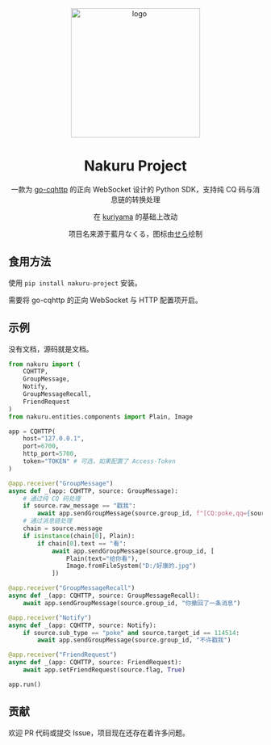 <div align="center">
  <img width="256" src="./logo.png" alt="logo">

# Nakuru Project
一款为 [go-cqhttp](https://github.com/Mrs4s/go-cqhttp) 的正向 WebSocket 设计的 Python SDK，支持纯 CQ 码与消息链的转换处理

在 [kuriyama](https://github.com/Lxns-Network/mirai-python-sdk) 的基础上改动

项目名来源于藍月なくる，图标由[せら](https://www.pixiv.net/users/577968)绘制
</div>

## 食用方法
使用 `pip install nakuru-project` 安装。

需要将 go-cqhttp 的正向 WebSocket 与 HTTP 配置项开启。

## 示例
没有文档，源码就是文档。

```python
from nakuru import (
    CQHTTP,
    GroupMessage,
    Notify,
    GroupMessageRecall,
    FriendRequest
)
from nakuru.entities.components import Plain, Image

app = CQHTTP(
    host="127.0.0.1",
    port=6700,
    http_port=5700,
    token="TOKEN" # 可选，如果配置了 Access-Token
)

@app.receiver("GroupMessage")
async def _(app: CQHTTP, source: GroupMessage):
    # 通过纯 CQ 码处理
    if source.raw_message == "戳我":
        await app.sendGroupMessage(source.group_id, f"[CQ:poke,qq={source.user_id}]")
    # 通过消息链处理
    chain = source.message
    if isinstance(chain[0], Plain):
        if chain[0].text == "看":
            await app.sendGroupMessage(source.group_id, [
                Plain(text="给你看"),
                Image.fromFileSystem("D:/好康的.jpg")
            ])

@app.receiver("GroupMessageRecall")
async def _(app: CQHTTP, source: GroupMessageRecall):
    await app.sendGroupMessage(source.group_id, "你撤回了一条消息")

@app.receiver("Notify")
async def _(app: CQHTTP, source: Notify):
    if source.sub_type == "poke" and source.target_id == 114514:
        await app.sendGroupMessage(source.group_id, "不许戳我")

@app.receiver("FriendRequest")
async def _(app: CQHTTP, source: FriendRequest):
    await app.setFriendRequest(source.flag, True)

app.run()
```

## 贡献
欢迎 PR 代码或提交 Issue，项目现在还存在着许多问题。
